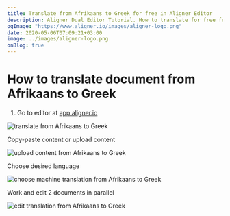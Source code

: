 ```yaml
---
title: Translate from Afrikaans to Greek for free in Aligner Editor
description: Aligner Dual Editor Tutorial. How to translate for free from Afrikaans to Greek. Aligner is multilingual document management platform. 
ogImage: "https://www.aligner.io/images/aligner-logo.png"
date: 2020-05-06T07:09:21+03:00
image: ../images/aligner-logo.png
onBlog: true
---
```


# How to translate document from Afrikaans to Greek

1. Go to editor at [app.aligner.io](https://app.aligner.io "Aligner App web page")

![translate from Afrikaans to Greek](../aligner-blank-editor.png "translate from Afrikaans to Greek")

Copy-paste content or upload content

![upload content from Afrikaans to Greek](../aligner-uploaded-document.png "upload content from Afrikaans to Greek")

Choose desired language

![choose machine translation from Afrikaans to Greek](../aligner-language-dropdown.png "choose machine translation from Afrikaans to Greek")

Work and edit 2 documents in parallel

![edit translation from Afrikaans to Greek](../aligner-double-sitded-editor.png "edit translation from Afrikaans to Greek")

